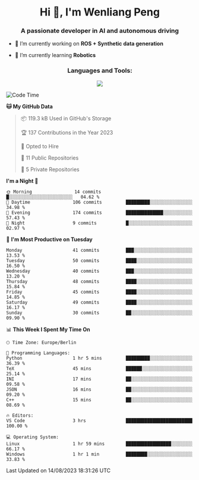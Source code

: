 <h1 align="center">Hi 👋, I'm Wenliang Peng</h1>
<h3 align="center">A passionate developer in AI and autonomous driving</h3>

- 🔭 I’m currently working on **ROS + Synthetic data generation**

- 🌱 I’m currently learning **Robotics**

<!-- <h3 align="left">Connect with me:</h3> -->
<!-- <p align="left">
</p> -->

<h3 align="center">Languages and Tools:</h3>
<p align="center">
  <a href="https://skillicons.dev">
    <img src="https://skillicons.dev/icons?i=cpp,ros,docker,azure,git,linux,py,pytorch,cmake,githubactions,powershell,md&perline=6" />
  </a>
</p>


<!-- <p><img align="center" src="https://github-readme-stats.vercel.app/api/top-langs?username=bpwl0121&show_icons=true&locale=en&layout=compact" alt="bpwl0121" /></p> -->

<!-- <p><img align="center" src="https://github-readme-streak-stats.herokuapp.com/?user=bpwl0121&" alt="bpwl0121" /></p> -->

<!--START_SECTION:waka-->
![Code Time](http://img.shields.io/badge/Code%20Time-133%20hrs%2018%20mins-blue)

**🐱 My GitHub Data** 

> 📦 119.3 kB Used in GitHub's Storage 
 > 
> 🏆 137 Contributions in the Year 2023
 > 
> 💼 Opted to Hire
 > 
> 📜 11 Public Repositories 
 > 
> 🔑 5 Private Repositories 
 > 
**I'm a Night 🦉** 

```text
🌞 Morning                14 commits          █░░░░░░░░░░░░░░░░░░░░░░░░   04.62 % 
🌆 Daytime                106 commits         █████████░░░░░░░░░░░░░░░░   34.98 % 
🌃 Evening                174 commits         ██████████████░░░░░░░░░░░   57.43 % 
🌙 Night                  9 commits           █░░░░░░░░░░░░░░░░░░░░░░░░   02.97 % 
```
📅 **I'm Most Productive on Tuesday** 

```text
Monday                   41 commits          ███░░░░░░░░░░░░░░░░░░░░░░   13.53 % 
Tuesday                  50 commits          ████░░░░░░░░░░░░░░░░░░░░░   16.50 % 
Wednesday                40 commits          ███░░░░░░░░░░░░░░░░░░░░░░   13.20 % 
Thursday                 48 commits          ████░░░░░░░░░░░░░░░░░░░░░   15.84 % 
Friday                   45 commits          ████░░░░░░░░░░░░░░░░░░░░░   14.85 % 
Saturday                 49 commits          ████░░░░░░░░░░░░░░░░░░░░░   16.17 % 
Sunday                   30 commits          ██░░░░░░░░░░░░░░░░░░░░░░░   09.90 % 
```


📊 **This Week I Spent My Time On** 

```text
🕑︎ Time Zone: Europe/Berlin

💬 Programming Languages: 
Python                   1 hr 5 mins         █████████░░░░░░░░░░░░░░░░   36.39 % 
TeX                      45 mins             ██████░░░░░░░░░░░░░░░░░░░   25.14 % 
INI                      17 mins             ██░░░░░░░░░░░░░░░░░░░░░░░   09.58 % 
JSON                     16 mins             ██░░░░░░░░░░░░░░░░░░░░░░░   09.20 % 
C++                      15 mins             ██░░░░░░░░░░░░░░░░░░░░░░░   08.69 % 

🔥 Editors: 
VS Code                  3 hrs               █████████████████████████   100.00 % 

💻 Operating System: 
Linux                    1 hr 59 mins        █████████████████░░░░░░░░   66.17 % 
Windows                  1 hr 1 min          ████████░░░░░░░░░░░░░░░░░   33.83 % 
```


 Last Updated on 14/08/2023 18:31:26 UTC
<!--END_SECTION:waka-->
